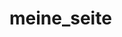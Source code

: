 # meine_seite<!DOCTYPE html>
<html lang="ru">
  <head>
    <link href="https://fonts.googleapis.com/css?family=Montserrat:400,500,700|Old+Standard+TT&display=swap&subset=cyrillic" rel="stylesheet">
    <meta charset="UTF-8">
    <link rel="stylesheet" href="style.css">
    <title>Bewerbung von Maksim Marachov</title>
  </head>

  <body>
    <header class="page-header">
      <div class="container>
        Maksim, wohne in Berlin, 24 jahre alt.
      </div>
    </header>

    <section class="hero-image">
      <h1 class="heading">Maksim Marachov</h1>
      <p>Steamer am Twitch</p>
    </section>

    <section class="intro">
      <h2 class="subheading">Wollen wir uns Kennenlernen</h2>
      <h3>ich heisse Maksim Marachov, wohne in Berlin, 24 Jahre alt.</h3>
      <p> nickname am Twicht Fl1kSi.</p>
      <h3>Ich lerne Programire.</h3>
      <p>Dass gafallt mir.</p>
    </section>

    <section class="portfolio">
      <h2 class="subheading">Meine Arbeit.</h2>

      <h3>Meine internet seite. </h3>
      <p>Die seite wird noch bessre sein.</p>

      <h3>Mein Twitch Channel</h3>
      <p>ich ban nur 30 Fallowers.</p>
    </section>

    <footer class="page-footer">
      
        <p>Maksim Marachov 
        <p>Amendestr 
        <p>Berlin
    </footer>
  </body>
</html>
